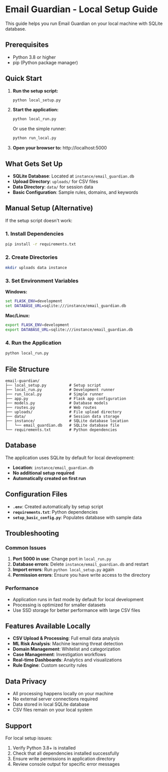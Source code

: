 
# Email Guardian - Local Setup Guide

This guide helps you run Email Guardian on your local machine with SQLite database.

## Prerequisites

- Python 3.8 or higher
- pip (Python package manager)

## Quick Start

1. **Run the setup script:**
   ```bash
   python local_setup.py
   ```

2. **Start the application:**
   ```bash
   python local_run.py
   ```
   
   Or use the simple runner:
   ```bash
   python run_local.py
   ```

3. **Open your browser to:** http://localhost:5000

## What Gets Set Up

- **SQLite Database**: Located at `instance/email_guardian.db`
- **Upload Directory**: `uploads/` for CSV files
- **Data Directory**: `data/` for session data
- **Basic Configuration**: Sample rules, domains, and keywords

## Manual Setup (Alternative)

If the setup script doesn't work:

### 1. Install Dependencies
```bash
pip install -r requirements.txt
```

### 2. Create Directories
```bash
mkdir uploads data instance
```

### 3. Set Environment Variables

**Windows:**
```cmd
set FLASK_ENV=development
set DATABASE_URL=sqlite:///instance/email_guardian.db
```

**Mac/Linux:**
```bash
export FLASK_ENV=development
export DATABASE_URL=sqlite:///instance/email_guardian.db
```

### 4. Run the Application
```bash
python local_run.py
```

## File Structure

```
email-guardian/
├── local_setup.py          # Setup script
├── local_run.py            # Development runner
├── run_local.py            # Simple runner
├── app.py                  # Flask app configuration
├── models.py               # Database models
├── routes.py               # Web routes
├── uploads/                # File upload directory
├── data/                   # Session data storage
├── instance/               # SQLite database location
│   └── email_guardian.db   # SQLite database file
└── requirements.txt        # Python dependencies
```

## Database

The application uses SQLite by default for local development:
- **Location**: `instance/email_guardian.db`
- **No additional setup required**
- **Automatically created on first run**

## Configuration Files

- **`.env`**: Created automatically by setup script
- **`requirements.txt`**: Python dependencies
- **`setup_basic_config.py`**: Populates database with sample data

## Troubleshooting

### Common Issues

1. **Port 5000 in use**: Change port in `local_run.py`
2. **Database errors**: Delete `instance/email_guardian.db` and restart
3. **Import errors**: Run `python local_setup.py` again
4. **Permission errors**: Ensure you have write access to the directory

### Performance

- Application runs in fast mode by default for local development
- Processing is optimized for smaller datasets
- Use SSD storage for better performance with large CSV files

## Features Available Locally

- **CSV Upload & Processing**: Full email data analysis
- **ML Risk Analysis**: Machine learning threat detection
- **Domain Management**: Whitelist and categorization
- **Case Management**: Investigation workflows
- **Real-time Dashboards**: Analytics and visualizations
- **Rule Engine**: Custom security rules

## Data Privacy

- All processing happens locally on your machine
- No external server connections required
- Data stored in local SQLite database
- CSV files remain on your local system

## Support

For local setup issues:
1. Verify Python 3.8+ is installed
2. Check that all dependencies installed successfully
3. Ensure write permissions in application directory
4. Review console output for specific error messages
